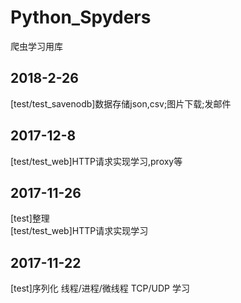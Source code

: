 # Python_Spyders
爬虫学习用库

## 2018-2-26
[test/test_savenodb]数据存储json,csv;图片下载;发邮件

## 2017-12-8
[test/test_web]HTTP请求实现学习,proxy等  

## 2017-11-26
[test]整理  
[test/test_web]HTTP请求实现学习


## 2017-11-22
[test]序列化 线程/进程/微线程 TCP/UDP 学习
